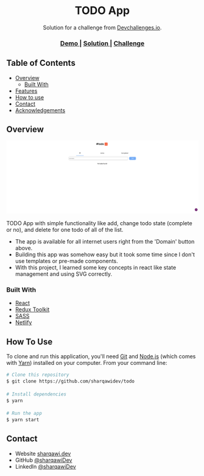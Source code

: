 <!-- Please update value in the {}  -->

<h1 align="center">TODO App</h1>

<div align="center">
   Solution for a challenge from  <a href="http://devchallenges.io" target="_blank">Devchallenges.io</a>.
</div>

<div align="center">
  <h3>
    <a href="https://sharqawidev-todo.netlify.app/">
      Demo
    </a>
    <span> | </span>
    <a href="https://github.com/sharqawiDev/todo">
      Solution
    </a>
    <span> | </span>
    <a href="https://devchallenges.io/challenges/hH6PbOHBdPm6otzw2De5">
      Challenge
    </a>
  </h3>
</div>

<!-- TABLE OF CONTENTS -->

## Table of Contents

- [Overview](#overview)
  - [Built With](#built-with)
- [Features](#features)
- [How to use](#how-to-use)
- [Contact](#contact)
- [Acknowledgements](#acknowledgements)

<!-- OVERVIEW -->

## Overview

![screenshot](preview.png)

TODO App with simple functionality like add, change todo state (complete or no), and delete for one todo of all of the list.

- The app is available for all internet users right from the 'Domain' button above.
- Building this app was somehow easy but it took some time since I don't use templates or pre-made components.
- With this project, I learned some key concepts in react like state management and using SVG correctly.

### Built With

<!-- This section should list any major frameworks that you built your project using. Here are a few examples.-->

- [React](https://reactjs.org/)
- [Redux Toolkit](https://redux-toolkit.js.org/)
- [SASS](https://sass-lang.com/)
- [Netlify](https://www.netlify.com/)


## How To Use

<!-- Example: -->

To clone and run this application, you'll need [Git](https://git-scm.com) and [Node.js](https://nodejs.org/en/download/) (which comes with [Yarn](https://yarnpkg.com/)) installed on your computer. From your command line:

```bash
# Clone this repository
$ git clone https://github.com/sharqawidev/todo

# Install dependencies
$ yarn

# Run the app
$ yarn start
```

## Contact

- Website [sharqawi.dev](https://sharqawi.dev/)
- GitHub [@sharqawiDev](https://github.com/sharqawiDev)
- LinkedIn [@sharqawiDev](https://www.linkedin.com/in/sharqawidev/)
